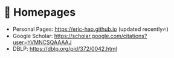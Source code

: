 # 📎 Homepages
- Personal Pages: https://eric-hao.github.io (updated recently🔥)
- Google Scholar: https://scholar.google.com/citations?user=hVMNCSQAAAAJ
- DBLP: https://dblp.org/pid/372/0042.html
